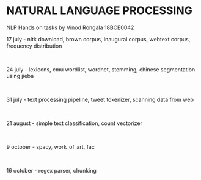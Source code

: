 <h1>
NATURAL LANGUAGE PROCESSING
</h1>
NLP Hands on tasks by Vinod Rongala 18BCE0042<br>

<p>17 july    -  nltk download, brown corpus, inaugural corpus, webtext corpus, frequency distribution</p>
<br><p>24 july    -  lexicons, cmu wordlist, wordnet, stemming, chinese segmentation using jieba</p>
<br><p>31 july    -  text processing pipeline, tweet tokenizer, scanning data from web</p>
<br><p>21 august  -  simple text classification, count vectorizer</p>
<br><p>9 october  -  spacy, work_of_art, fac</p>
<br><p>16 october -  regex parser, chunking</p>


